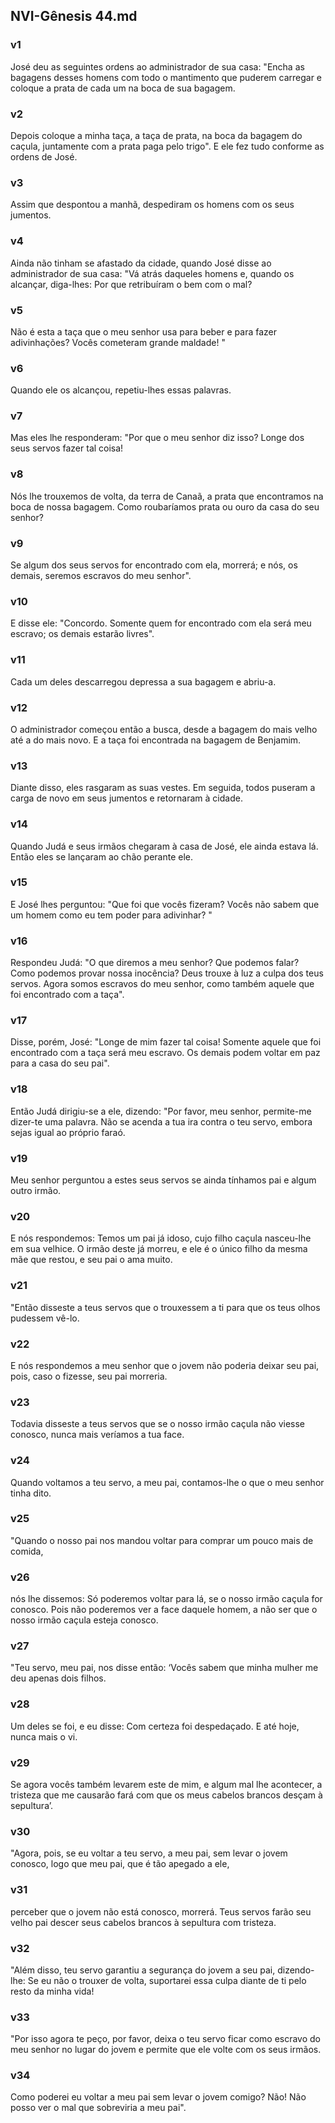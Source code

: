 ## NVI-Gênesis 44.md
### v1
 José deu as seguintes ordens ao administrador de sua casa: "Encha as bagagens desses homens com todo o mantimento que puderem carregar e coloque a prata de cada um na boca de sua bagagem.
### v2
 Depois coloque a minha taça, a taça de prata, na boca da bagagem do caçula, juntamente com a prata paga pelo trigo". E ele fez tudo conforme as ordens de José.
### v3
 Assim que despontou a manhã, despediram os homens com os seus jumentos.
### v4
 Ainda não tinham se afastado da cidade, quando José disse ao administrador de sua casa: "Vá atrás daqueles homens e, quando os alcançar, diga-lhes: Por que retribuíram o bem com o mal?
### v5
 Não é esta a taça que o meu senhor usa para beber e para fazer adivinhações? Vocês cometeram grande maldade! "
### v6
 Quando ele os alcançou, repetiu-lhes essas palavras.
### v7
 Mas eles lhe responderam: "Por que o meu senhor diz isso? Longe dos seus servos fazer tal coisa!
### v8
 Nós lhe trouxemos de volta, da terra de Canaã, a prata que encontramos na boca de nossa bagagem. Como roubaríamos prata ou ouro da casa do seu senhor?
### v9
 Se algum dos seus servos for encontrado com ela, morrerá; e nós, os demais, seremos escravos do meu senhor".
### v10
 E disse ele: "Concordo. Somente quem for encontrado com ela será meu escravo; os demais estarão livres".
### v11
 Cada um deles descarregou depressa a sua bagagem e abriu-a.
### v12
 O administrador começou então a busca, desde a bagagem do mais velho até a do mais novo. E a taça foi encontrada na bagagem de Benjamim.
### v13
 Diante disso, eles rasgaram as suas vestes. Em seguida, todos puseram a carga de novo em seus jumentos e retornaram à cidade.
### v14
 Quando Judá e seus irmãos chegaram à casa de José, ele ainda estava lá. Então eles se lançaram ao chão perante ele.
### v15
 E José lhes perguntou: "Que foi que vocês fizeram? Vocês não sabem que um homem como eu tem poder para adivinhar? "
### v16
 Respondeu Judá: "O que diremos a meu senhor? Que podemos falar? Como podemos provar nossa inocência? Deus trouxe à luz a culpa dos teus servos. Agora somos escravos do meu senhor, como também aquele que foi encontrado com a taça".
### v17
 Disse, porém, José: "Longe de mim fazer tal coisa! Somente aquele que foi encontrado com a taça será meu escravo. Os demais podem voltar em paz para a casa do seu pai".
### v18
 Então Judá dirigiu-se a ele, dizendo: "Por favor, meu senhor, permite-me dizer-te uma palavra. Não se acenda a tua ira contra o teu servo, embora sejas igual ao próprio faraó.
### v19
 Meu senhor perguntou a estes seus servos se ainda tínhamos pai e algum outro irmão.
### v20
 E nós respondemos: Temos um pai já idoso, cujo filho caçula nasceu-lhe em sua velhice. O irmão deste já morreu, e ele é o único filho da mesma mãe que restou, e seu pai o ama muito.
### v21
 "Então disseste a teus servos que o trouxessem a ti para que os teus olhos pudessem vê-lo.
### v22
 E nós respondemos a meu senhor que o jovem não poderia deixar seu pai, pois, caso o fizesse, seu pai morreria.
### v23
 Todavia disseste a teus servos que se o nosso irmão caçula não viesse conosco, nunca mais veríamos a tua face.
### v24
 Quando voltamos a teu servo, a meu pai, contamos-lhe o que o meu senhor tinha dito.
### v25
 "Quando o nosso pai nos mandou voltar para comprar um pouco mais de comida,
### v26
 nós lhe dissemos: Só poderemos voltar para lá, se o nosso irmão caçula for conosco. Pois não poderemos ver a face daquele homem, a não ser que o nosso irmão caçula esteja conosco.
### v27
 "Teu servo, meu pai, nos disse então: ‘Vocês sabem que minha mulher me deu apenas dois filhos.
### v28
 Um deles se foi, e eu disse: Com certeza foi despedaçado. E até hoje, nunca mais o vi.
### v29
 Se agora vocês também levarem este de mim, e algum mal lhe acontecer, a tristeza que me causarão fará com que os meus cabelos brancos desçam à sepultura’.
### v30
 "Agora, pois, se eu voltar a teu servo, a meu pai, sem levar o jovem conosco, logo que meu pai, que é tão apegado a ele,
### v31
 perceber que o jovem não está conosco, morrerá. Teus servos farão seu velho pai descer seus cabelos brancos à sepultura com tristeza.
### v32
 "Além disso, teu servo garantiu a segurança do jovem a seu pai, dizendo-lhe: Se eu não o trouxer de volta, suportarei essa culpa diante de ti pelo resto da minha vida!
### v33
 "Por isso agora te peço, por favor, deixa o teu servo ficar como escravo do meu senhor no lugar do jovem e permite que ele volte com os seus irmãos.
### v34
 Como poderei eu voltar a meu pai sem levar o jovem comigo? Não! Não posso ver o mal que sobreviria a meu pai".
